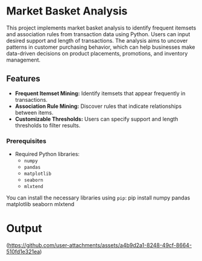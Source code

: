 # Market Basket Analysis

This project implements market basket analysis to identify frequent itemsets and association rules from transaction data using Python. Users can input desired support and length of transactions. The analysis aims to uncover patterns in customer purchasing behavior, which can help businesses make data-driven decisions on product placements, promotions, and inventory management.

## Features
- **Frequent Itemset Mining:** Identify itemsets that appear frequently in transactions.
- **Association Rule Mining:** Discover rules that indicate relationships between items.
- **Customizable Thresholds:** Users can specify support and length thresholds to filter results.

### Prerequisites
- Required Python libraries:
  - `numpy`
  - `pandas`
  - `matplotlib`
  - `seaborn`
  - `mlxtend`

You can install the necessary libraries using `pip`:
pip install numpy pandas matplotlib seaborn mlxtend

# Output
(https://github.com/user-attachments/assets/a4b9d2a1-8248-49cf-8664-510fd1e321ea)
